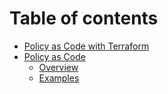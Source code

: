 # Table of contents

* [Policy as Code with Terraform](README.md)
* [Policy as Code](introduction/README.md)
  * [Overview](policy-as-code/overview.md)
  * [Examples](introduction/examples.md)
